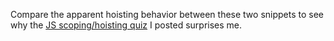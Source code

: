 Compare the apparent hoisting behavior between these two snippets to see why the [JS scoping/hoisting quiz](https://gist.github.com/getify/11336871) I posted surprises me.